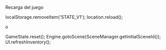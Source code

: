 Recarga del juego

localStorage.removeItem('STATE_V1'); location.reload();

o

GameState.reset();
Engine.gotoScene(SceneManager.getInitialSceneId());
UI.refreshInventory();
